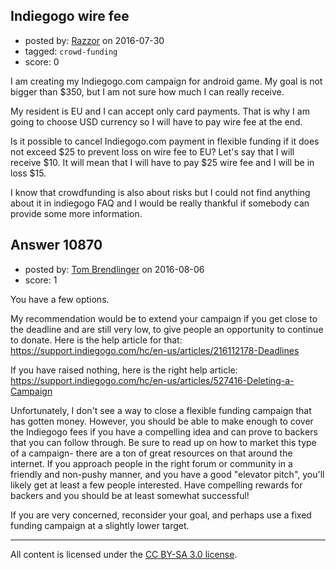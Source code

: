 ## Indiegogo wire fee

- posted by: [Razzor](https://stackexchange.com/users/3613585/razzor) on 2016-07-30
- tagged: `crowd-funding`
- score: 0

I am creating my Indiegogo.com campaign for android game. My goal is not bigger than $350, but I am not sure how much I can really receive.

My resident is EU and I can accept only card payments. That is why I am going to choose USD currency so I will have to pay wire fee at the end. 

Is it possible to cancel Indiegogo.com payment in flexible funding if it does not exceed $25 to prevent loss on wire fee to EU? Let's say that I will receive $10. It will mean that I will have to pay $25 wire fee and I will be in loss $15.

I know that crowdfunding is also about risks but I could not find anything about it in indiegogo FAQ and I would be really thankful if somebody can provide some more information.


## Answer 10870

- posted by: [Tom Brendlinger](https://stackexchange.com/users/5456589/tom-brendlinger) on 2016-08-06
- score: 1

You have a few options. 

My recommendation would be to extend your campaign if you get close to the deadline and are still very low, to give people an opportunity to continue to donate. Here is the help article for that: https://support.indiegogo.com/hc/en-us/articles/216112178-Deadlines

If you have raised nothing, here is the right help article: https://support.indiegogo.com/hc/en-us/articles/527416-Deleting-a-Campaign

Unfortunately, I don't see a way to close a flexible funding campaign that has gotten money. However, you should be able to make enough to cover the Indiegogo fees if you have a compelling idea and can prove to backers that you can follow through. Be sure to read up on how to market this type of a campaign- there are a ton of great resources on that around the internet. If you approach people in the right forum or community in a friendly and non-pushy manner, and you have a good "elevator pitch", you'll likely get at least a few people interested. Have compelling rewards for backers and you should be at least somewhat successful!

If you are very concerned, reconsider your goal, and perhaps use a fixed funding campaign at a slightly lower target.



---

All content is licensed under the [CC BY-SA 3.0 license](https://creativecommons.org/licenses/by-sa/3.0/).
